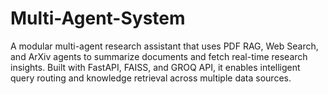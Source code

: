 # Multi-Agent-System
A modular multi-agent research assistant that uses PDF RAG, Web Search, and ArXiv agents to summarize documents and fetch real-time research insights. Built with FastAPI, FAISS, and GROQ API, it enables intelligent query routing and knowledge retrieval across multiple data sources.
